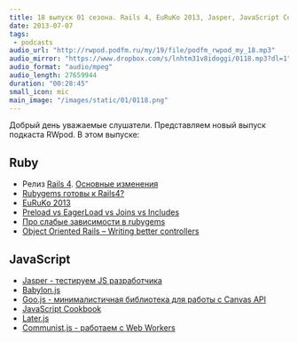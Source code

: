 ```yaml
---
title: 18 выпуск 01 сезона. Rails 4, EuRuKo 2013, Jasper, JavaScript Cookbook и прочее
date: 2013-07-07
tags:
 - podcasts
audio_url: "http://rwpod.podfm.ru/my/19/file/podfm_rwpod_my_18.mp3"
audio_mirror: "https://www.dropbox.com/s/lnhtm31v8idoggi/0118.mp3?dl=1"
audio_format: "audio/mpeg"
audio_length: 27659944
duration: "00:28:45"
small_icon: mic
main_image: "/images/static/01/0118.png"
---
```


Добрый день уважаемые слушатели. Представляем новый выпуск подкаста RWpod. В этом выпуске:

## Ruby

 - Релиз [Rails 4](http://weblog.rubyonrails.org/2013/6/25/Rails-4-0-final/). [Основные изменения](http://blog.remarkablelabs.com/2012/11/rails-4-countdown-to-2013)
 - [Rubygems готовы к Rails4?](http://ready4rails4.net/)
 - [EuRuKo 2013](http://leonid.shevtsov.me/ru/euruko-2013-thoughts)
 - [Preload vs EagerLoad vs Joins vs Includes](http://blog.bigbinary.com/2013/07/01/preload-vs-eager-load-vs-joins-vs-includes.html)
 - [Про слабые зависимости в rubygems](https://discuss.gemnasium.com/t/weak-dependencies/40)
 - [Object Oriented Rails – Writing better controllers](http://pivotallabs.com/object-oriented-rails-writing-better-controllers/)

## JavaScript

 - [Jasper - тестируем JS разработчика](http://kalisjoshua.github.io/Jasper/)
 - [Babylon.js](http://blogs.msdn.com/b/eternalcoding/archive/2013/06/27/babylon-js-a-complete-javascript-framework-for-building-3d-games-with-html-5-and-webgl.aspx)
 - [Goo.js - минималистичная библиотека для работы с Canvas API](http://www.storminthecastle.com/projects/goo.js/)
 - [JavaScript Cookbook](http://www.javascriptcookbook.com/)
 - [Later.js](http://bunkat.github.io/later/)
 - [Communist.js - работаем с Web Workers](http://communistjs.com/)

<!--more-->
